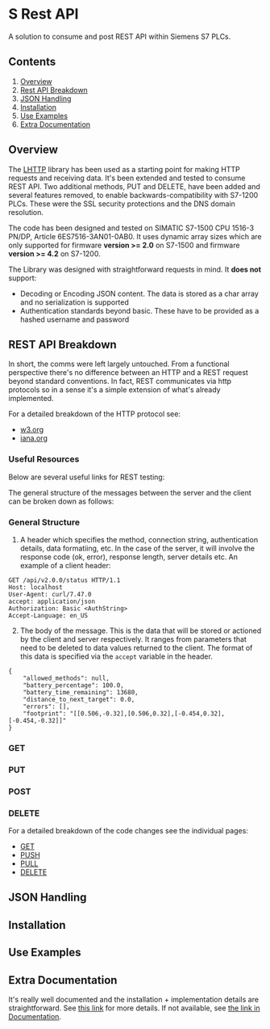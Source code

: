 # S Rest API
A solution to consume and post REST API within Siemens S7 PLCs.

## Contents

1. [Overview](#Overview)
1. [Rest API Breakdown](#REST-API-Breakdown)
1. [JSON Handling](#JSON-Handling)
1. [Installation](#Installation)
1. [Use Examples](#Use-Examples)
1. [Extra Documentation](#Extra-Documentation)

## Overview

The [LHTTP](https://support.industry.siemens.com/cs/document/109763879/library-for-http-communication-(lhttp)?dti=0&lc=en-WW) library has been used as a starting point for making HTTP requests and receiving data. It's been extended and tested to consume REST API. Two additional methods, PUT and DELETE, have been added and several features removed, to enable backwards-compatibility with S7-1200 PLCs. These were the SSL security protections and the DNS domain resolution.

The code has been designed and tested on SIMATIC S7-1500 CPU 1516-3 PN/DP, Article 6ES7516-3AN01-0AB0. It uses dynamic array sizes which are only supported for firmware **version >= 2.0** on S7-1500 and firmware **version >= 4.2** on S7-1200. 

The Library was designed with straightforward requests in mind. It **does not** support:
* Decoding or Encoding JSON content. The data is stored as a char array and no serialization is supported
* Authentication standards beyond basic. These have to be provided as a hashed username and password

## REST API Breakdown

In short, the comms were left largely untouched. From a functional perspective there's no difference between an HTTP and a REST request beyond standard conventions. In fact, REST communicates via http protocols so in a sense it's a simple extension of what's already implemented.

For a detailed breakdown of the HTTP protocol see:
* [w3.org](https://www.w3.org/Protocols/HTTP/1.1/rfc2616bis/draft-lafon-rfc2616bis-03.html)
* [iana.org](https://www.iana.org/assignments/message-headers/message-headers.xml#perm-headers)

### Useful Resources

Below are several useful links for REST testing:



The general structure of the messages between the server and the client can be broken down as follows:

### General Structure

1. A header which specifies the method, connection string, authentication details, data formatiing, etc. In the case of the server, it will involve the response code (ok, error), response length, server details etc. An example of a client header:

```
GET /api/v2.0.0/status HTTP/1.1
Host: localhost
User-Agent: curl/7.47.0
accept: application/json
Authorization: Basic <AuthString>
Accept-Language: en_US
```

2. The body of the message. This is the data that will be stored or actioned by the client and server respectively. It ranges from parameters that need to be deleted to data values returned to the client. The format of this data is specified via the `accept` variable in the header. 

```
{
    "allowed_methods": null,
    "battery_percentage": 100.0,
    "battery_time_remaining": 13680,
    "distance_to_next_target": 0.0,
    "errors": [],
    "footprint": "[[0.506,-0.32],[0.506,0.32],[-0.454,0.32],[-0.454,-0.32]]"
}
```

### GET


### PUT


### POST

### DELETE


For a detailed breakdown of the code changes see the individual pages:
* [GET](<REST API Requests/Get Design Changes.md>)
* [PUSH](#)
* [PULL](#)
* [DELETE](#)

## JSON Handling


## Installation


## Use Examples


## Extra Documentation

It's really well documented and the installation + implementation details are straightforward. See [this link](https://support.industry.siemens.com/cs/document/109763879/library-for-http-communication-(lhttp)?dti=0&lc=en-US) for more details. If not available, see [the link in Documentation](<Documentation/LHTTP Original Documentation.pdf>).
